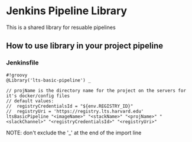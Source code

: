 # Jenkins Pipeline Library
This is a shared library for resuable pipelines 

## How to use library in your project pipeline

### Jenkinsfile
``` 
#!groovy
@Library('lts-basic-pipeline') _

// projName is the directory name for the project on the servers for it's docker/config files
// default values: 
//  registryCredentialsId = "${env.REGISTRY_ID}"
//  registryUri = 'https://registry.lts.harvard.edu'
ltsBasicPipeline "<imageName>" "<stackName>" "<projName>" "<slackChannel>" "<registryCredentialsId>" "<registryUri>" 
```

NOTE: don't exclude the '_' at the end of the import line
